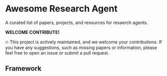 # Awesome Research Agent

A curated list of papers, projects, and resources for resaerch agents.

**WELCOME CONTRIBUTE!**

🔥 This project is actively maintained, and we welcome your contributions. If you have any suggestions, such as missing papers or information, please feel free to open an issue or submit a pull request.

## Framework
